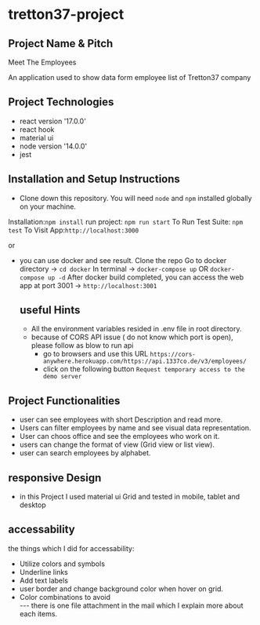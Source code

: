 # tretton37-project

## Project Name & Pitch

Meet The Employees

An application used to show data form employee list of Tretton37 company

## Project Technologies

- react version '17.0.0'
- react hook
- material ui
- node version '14.0.0'
- jest

## Installation and Setup Instructions

- Clone down this repository. You will need `node` and `npm` installed globally on your machine.

Installation:`npm install`
run project: `npm run start`
To Run Test Suite: `npm test`
To Visit App:`http://localhost:3000`

or

- you can use docker and see result.
  Clone the repo
  Go to docker directory -> `cd docker`
  In terminal -> `docker-compose up` OR `docker-compose up -d`
  After docker build completed, you can access the web app at port 3001 -> `http://localhost:3001`

  ## useful Hints

  - All the environment variables resided in .env file in root directory.
  - because of CORS API issue ( do not know which port is open), please follow as blow to run api
    - go to browsers and use this URL `https://cors-anywhere.herokuapp.com/https://api.1337co.de/v3/employees/`
    - click on the following button `Request temporary access to the demo server`

## Project Functionalities

- user can see employees with short Description and read more.
- Users can filter employees by name and see visual data representation.
- User can choos office and see the employees who work on it.
- users can change the format of view (Grid view or list view).
- user can search employees by alphabet.

## responsive Design

- in this Project I used material ui Grid and tested in mobile, tablet and desktop

## accessability

the things which I did for accessability:

- Utilize colors and symbols
- Underline links
- Add text labels
- user border and change background color when hover on grid.
- Color combinations to avoid  
   --- there is one file attachment in the mail which I explain more about each items.
